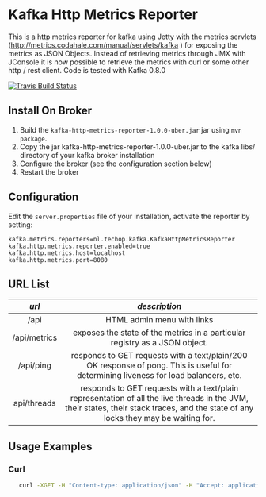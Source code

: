 Kafka Http Metrics Reporter
==============================

This is a http metrics reporter for kafka using
Jetty with the metrics servlets (http://metrics.codahale.com/manual/servlets/kafka ) for exposing the metrics as JSON Objects.
Instead of retrieving metrics through JMX with JConsole it is now possible to retrieve the metrics with curl or some other http / rest client.
Code is tested with Kafka 0.8.0

[![Travis Build Status](https://secure.travis-ci.org/arnobroekhof/kafka-http-metrics-reporter.png)](http://travis-ci.org/arnobroekhof/kafka-http-metrics-reporter)

Install On Broker
------------

1. Build the `kafka-http-metrics-reporter-1.0.0-uber.jar` jar using `mvn package`.
2. Copy the jar kafka-http-metrics-reporter-1.0.0-uber.jar to the kafka libs/
   directory of your kafka broker installation
3. Configure the broker (see the configuration section below)
4. Restart the broker

Configuration
------------

Edit the `server.properties` file of your installation, activate the reporter by setting:

```
kafka.metrics.reporters=nl.techop.kafka.KafkaHttpMetricsReporter
kafka.http.metrics.reporter.enabled=true
kafka.http.metrics.host=localhost
kafka.http.metrics.port=8080
```

URL List
------------

| *url* | *description* |
|:-----:|:-------------:|
| /api  | HTML admin menu with links |
| /api/metrics | exposes the state of the metrics in a particular registry as a JSON object. |
| /api/ping | responds to GET requests with a text/plain/200 OK response of pong. This is useful for determining liveness for load balancers, etc. |
| api/threads | responds to GET requests with a text/plain representation of all the live threads in the JVM, their states, their stack traces, and the state of any locks they may be waiting for. |

Usage Examples
------------

### Curl

```bash
   curl -XGET -H "Content-type: application/json" -H "Accept: application/json" "http://localhost:8080/api/metrics"

```
